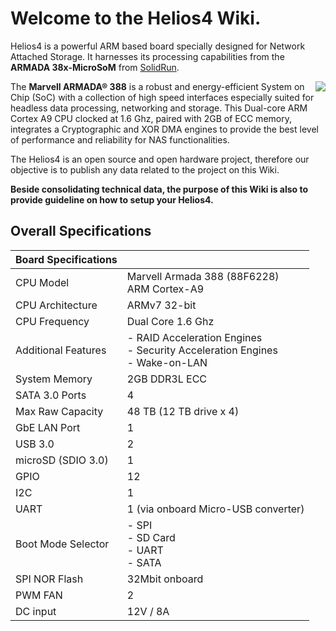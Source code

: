 # Welcome to the Helios4 Wiki.

Helios4 is a powerful ARM based board specially designed for Network Attached Storage. It harnesses its processing capabilities from the **ARMADA 38x-MicroSoM** from [SolidRun](https://wiki.solid-run.com/doku.php?id=products:a38x:microsom).

<img style="float: right;" src="/img/intro/helios4.jpg">

The **Marvell ARMADA® 388** is a robust and energy-efficient System on Chip (SoC) with a collection of high speed interfaces especially suited for headless data processing, networking and storage. This Dual-core ARM Cortex A9 CPU clocked at 1.6 Ghz, paired with 2GB of ECC memory, integrates a Cryptographic and XOR DMA engines to provide the best level of performance and reliability for NAS functionalities.

The Helios4 is an open source and open hardware project, therefore our objective is to publish any data related to the project on this Wiki.

**Beside consolidating technical data, the purpose of this Wiki is also to provide guideline on how to setup your Helios4.**

## Overall Specifications

**Board Specifications**||
---|---
CPU Model|Marvell Armada 388 (88F6228)<br>ARM Cortex-A9
CPU Architecture|ARMv7 32-bit
CPU Frequency|Dual Core 1.6 Ghz
Additional Features|- RAID Acceleration Engines<br>- Security Acceleration Engines<br>- Wake-on-LAN
System Memory|2GB DDR3L ECC
SATA 3.0 Ports|4
Max Raw Capacity|48 TB (12 TB drive x 4)
GbE LAN Port|1
USB 3.0|2
microSD (SDIO 3.0)|1
GPIO|12
I2C|1
UART|1 (via onboard Micro-USB converter)
Boot Mode Selector|- SPI<br>- SD Card<br>- UART<br>- SATA
SPI NOR Flash|32Mbit onboard
PWM FAN|2
DC input|12V / 8A
